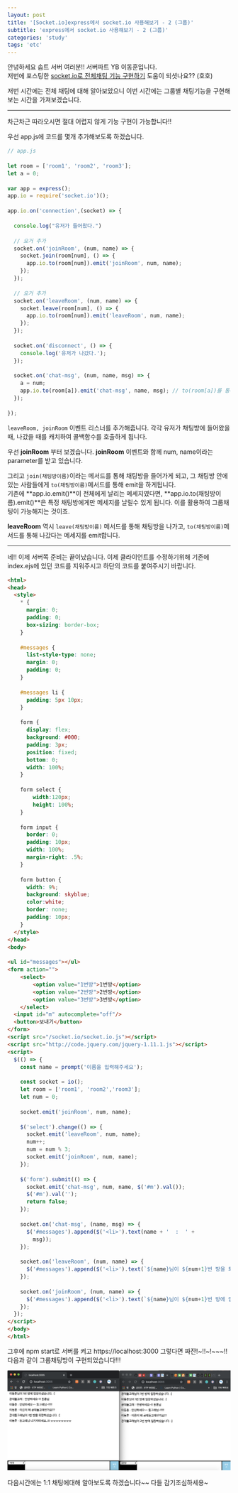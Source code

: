 ```yaml
---
layout: post
title: '[Socket.io]express에서 socket.io 사용해보기 - 2 (그룹)'
subtitle: 'express에서 socket.io 사용해보기 - 2 (그룹)'
categories: 'study'
tags: 'etc'
---
```


안녕하세요 솝트 서버 여러분!! 서버파트 YB 이동훈입니다.  
저번에 포스팅한 [socket.io로 전체채팅 기능 구현하기](https://donghunee.github.io/study/2019/12/09/socket/) 도움이 되셧나요?? (호호)

저번 시간에는 전체 채팅에 대해 알아보았으니 이번 시간에는 그룹별 채팅기능을 구현해보는 시간을 가져보겠습니다.

---

차근차근 따라오시면 절대 어렵지 않게 기능 구현이 가능합니다!! 

우선 app.js에 코드를 몇개 추가해보도록 하겠습니다.

```js
// app.js

let room = ['room1', 'room2', 'room3'];
let a = 0;

var app = express();
app.io = require('socket.io')();

app.io.on('connection',(socket) => {

  console.log("유저가 들어왔다.")

  // 요거 추가
  socket.on('joinRoom', (num, name) => {
    socket.join(room[num], () => {
      app.io.to(room[num]).emit('joinRoom', num, name);
    });
  });

  // 요거 추가
  socket.on('leaveRoom', (num, name) => {
    socket.leave(room[num], () => {
      app.io.to(room[num]).emit('leaveRoom', num, name);
    });
  });

  socket.on('disconnect', () => {
    console.log('유저가 나갔다.');
  });

  socket.on('chat-msg', (num, name, msg) => {
    a = num;
    app.io.to(room[a]).emit('chat-msg', name, msg); // to(room[a])를 통해 그룹에게만 메세지를 날린다.
  });

});
```

``leaveRoom, joinRoom`` 이벤트 리스너를 추가해줍니다. 각각 유저가 채팅방에 들어왔을 때, 나갔을 때를 캐치하여 콜백함수를 호출하게 됩니다. 

우선 **joinRoom** 부터 보겠습니다. **joinRoom** 이벤트와 함께 num, name이라는 parameter를 받고 있습니다.

그리고 ``join(채팅방이름)``이라는 메서드를 통해 채팅방을 들어가게 되고, 그 채팅방 안에 있는 사람들에게 ``to(채팅방이름)``메서드를 통해 emit을 하게됩니다.  
기존에 **app.io.emit()**이 전체에게 날리는 메세지였다면, **app.io.to(채팅방이름).emit()**은 특정 채팅방에게만 메세지를 날릴수 있게 됩니다. 이를 활용하여 그룹채팅이 가능해지는 것이죠.

**leaveRoom** 역시 ``leave(채팅방이름)`` 메서드를 통해 채팅방을 나가고, ``to(채팅방이름)``메서드를 통해 나갔다는 메세지를 emit합니다.

---

네!! 이제 서버쪽 준비는 끝이났습니다. 이제 클라이언트를 수정하기위해 기존에 index.ejs에 있던 코드를 지워주시고 하단의 코드를 붙여주시기 바랍니다.



```html
<html>
<head>
  <style>
    * {
      margin: 0;
      padding: 0;
      box-sizing: border-box;
    }

    #messages {
      list-style-type: none;
      margin: 0;
      padding: 0;
    }
  
    #messages li {
      padding: 5px 10px;
    }

    form {
      display: flex;
      background: #000;
      padding: 3px;
      position: fixed;
      bottom: 0;
      width: 100%;
    }

    form select {
        width:120px;
        height: 100%;
    }

    form input {
      border: 0;
      padding: 10px;
      width: 100%;
      margin-right: .5%;
    }

    form button {
      width: 9%;
      background: skyblue;
      color:white;
      border: none;
      padding: 10px;
    }
  </style>
</head>
<body>

<ul id="messages"></ul>
<form action="">
    <select>
        <option value="1번방">1번방</option>
        <option value="2번방">2번방</option>
        <option value="3번방">3번방</option>
    </select>
  <input id="m" autocomplete="off"/>
  <button>보내기</button>
</form>
<script src="/socket.io/socket.io.js"></script>
<script src="http://code.jquery.com/jquery-1.11.1.js"></script>
<script>
  $(() => {
    const name = prompt('이름을 입력해주세요');

    const socket = io();
    let room = ['room1', 'room2','room3'];
    let num = 0;

    socket.emit('joinRoom', num, name);

    $('select').change(() => {
      socket.emit('leaveRoom', num, name);
      num++;
      num = num % 3;
      socket.emit('joinRoom', num, name);
    });

    $('form').submit(() => {
      socket.emit('chat-msg', num, name, $('#m').val());
      $('#m').val('');
      return false;
    });

    socket.on('chat-msg', (name, msg) => {
      $('#messages').append($('<li>').text(name + '  :  ' +
        msg));
    });

    socket.on('leaveRoom', (num, name) => {
      $('#messages').append($('<li>').text(`${name}님이 ${num+1}번 방을 퇴장하셨습니다. :[`));
    });

    socket.on('joinRoom', (num, name) => {
      $('#messages').append($('<li>').text(`${name}님이 ${num+1}번 방에 입장하셨습니다. :]`));
    });
  });
</script>
</body>
</html>
```

그후에 npm start로 서버를 켜고 https://localhost:3000 그렇다면 짜잔!~!!~!~~~!! 다음과 같이 그룹채팅방이 구현되었습니다!!! 

![ex_screenshot](/assets/img/posts/socket22.png)

다음시간에는 1:1 채팅에대해 알아보도록 하겠습니다~~ 다들 감기조심하세용~


